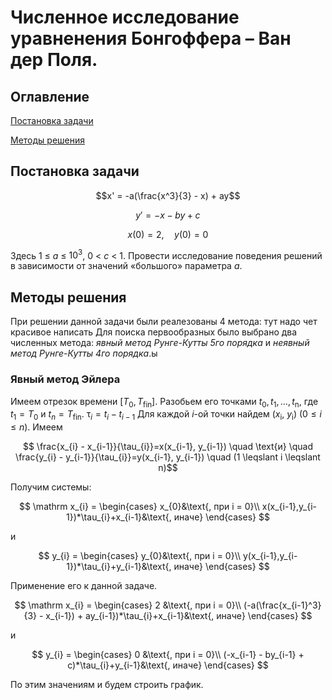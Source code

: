 # Численное исследование уравненения Бонгоффера – Ван дер Поля.

## Оглавление

[Постановка задачи](#1)

[Методы решения](#2)

<a id="1"></a>

## Постановка задачи

$$x' = -a(\frac{x^3}{3} - x) + ay$$

$$y' = -x - by + c$$

$$x(0) = 2,\quad y(0) = 0$$

Здесь 1 $\leq$ _a_ $\leq$ $10^3$, 0 < _c_ < 1.
Провести исследование поведения решений в зависимости от значений «большого» параметра _a_.

<a id="2"></a>

## Методы решения
При решении данной задачи были реалезованы 4 метода: тут надо чет красивое написать
Для поиска первообразных было выбрано два численных метода: _явный метод Рунге-Кутты 5го порядка_ и _неявный метод Рунге-Кутты 4го порядка_.ы

### Явный метод Эйлера
Имеем отрезок времени $[T_{0}, T_{\mathrm{fin}}]$. Разобьем его точками $t_{0}, 
t_{1}, \ldots, t_{\mathrm{n}}$, где $t_{1}=T_{0}$ и $t_{n}=T_{\mathrm{fin}}$. 
$\mathrm \tau_{i} = t_{i} - t_{i-1}$
Для каждой $i$-ой точки найдем ($x_{\mathrm{i}}$, $y_{\mathrm{i}}$) ($\mathrm 0 
\leqslant i \leqslant n$). Имеем 

$$ \frac{x_{i} - x_{i-1}}{\tau_{i}}=x(x_{i-1},
y_{i-1}) \quad \text{и} \quad \frac{y_{i} - y_{i-1}}{\tau_{i}}=y(x_{i-1},
y_{i-1}) \quad (1 \leqslant i \leqslant n)$$

Получим системы:

$$ \mathrm
    x_{i} = \begin{cases} x_{0}&\text{, при i = 0}\\ 
    x(x_{i-1},y_{i-1})*\tau_{i}+x_{i-1}&\text{, иначе} \end{cases}
$$ 

и

$$ y_{i} = \begin{cases} y_{0}&\text{, при i = 0}\\ 
    y(x_{i-1},y_{i-1})*\tau_{i}+y_{i-1}&\text{, иначе} \end{cases}
$$

Применение его к данной задаче.

$$ \mathrm
    x_{i} = \begin{cases} 2 &\text{, при i = 0}\\ 
    (-a(\frac{x_{i-1}^3}{3} - x_{i-1}) + ay_{i-1})*\tau_{i}+x_{i-1}&\text{, иначе} \end{cases}
$$ 

и 

$$ y_{i} = \begin{cases} 0 &\text{, при i = 0}\\ 
    (-x_{i-1} - by_{i-1} + c)*\tau_{i}+y_{i-1}&\text{, иначе} \end{cases}
$$

По этим значениям и будем строить график.
